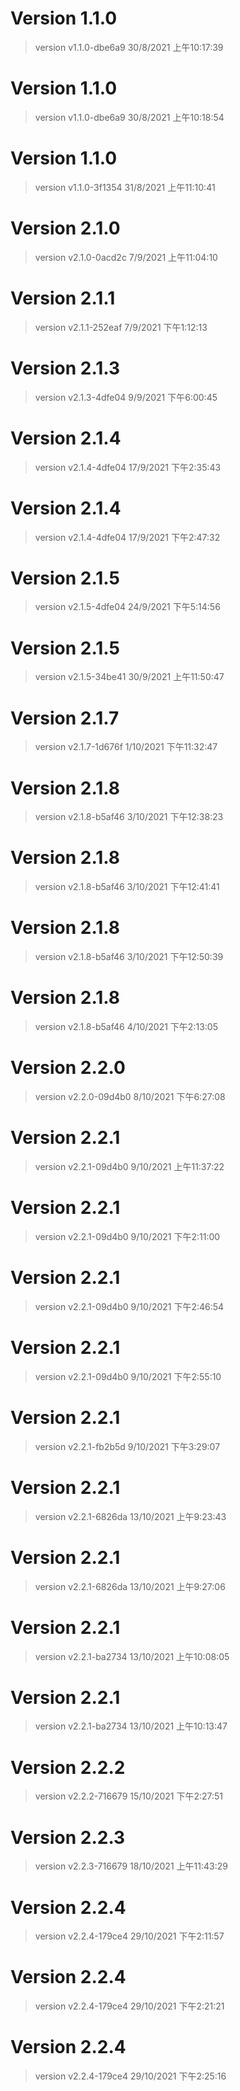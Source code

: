 
# Version 1.1.0 
 > version v1.1.0-dbe6a9 30/8/2021 上午10:17:39
# Version 1.1.0 
 > version v1.1.0-dbe6a9 30/8/2021 上午10:18:54
# Version 1.1.0 
 > version v1.1.0-3f1354 31/8/2021 上午11:10:41
# Version 2.1.0 
 > version v2.1.0-0acd2c 7/9/2021 上午11:04:10
# Version 2.1.1 
 > version v2.1.1-252eaf 7/9/2021 下午1:12:13
# Version 2.1.3 
 > version v2.1.3-4dfe04 9/9/2021 下午6:00:45
# Version 2.1.4 
 > version v2.1.4-4dfe04 17/9/2021 下午2:35:43
# Version 2.1.4 
 > version v2.1.4-4dfe04 17/9/2021 下午2:47:32
# Version 2.1.5 
 > version v2.1.5-4dfe04 24/9/2021 下午5:14:56
# Version 2.1.5 
 > version v2.1.5-34be41 30/9/2021 上午11:50:47
# Version 2.1.7 
 > version v2.1.7-1d676f 1/10/2021 下午11:32:47
# Version 2.1.8 
 > version v2.1.8-b5af46 3/10/2021 下午12:38:23
# Version 2.1.8 
 > version v2.1.8-b5af46 3/10/2021 下午12:41:41
# Version 2.1.8 
 > version v2.1.8-b5af46 3/10/2021 下午12:50:39
# Version 2.1.8 
 > version v2.1.8-b5af46 4/10/2021 下午2:13:05
# Version 2.2.0 
 > version v2.2.0-09d4b0 8/10/2021 下午6:27:08
# Version 2.2.1 
 > version v2.2.1-09d4b0 9/10/2021 上午11:37:22
# Version 2.2.1 
 > version v2.2.1-09d4b0 9/10/2021 下午2:11:00
# Version 2.2.1 
 > version v2.2.1-09d4b0 9/10/2021 下午2:46:54
# Version 2.2.1 
 > version v2.2.1-09d4b0 9/10/2021 下午2:55:10
# Version 2.2.1 
 > version v2.2.1-fb2b5d 9/10/2021 下午3:29:07
# Version 2.2.1 
 > version v2.2.1-6826da 13/10/2021 上午9:23:43
# Version 2.2.1 
 > version v2.2.1-6826da 13/10/2021 上午9:27:06
# Version 2.2.1 
 > version v2.2.1-ba2734 13/10/2021 上午10:08:05
# Version 2.2.1 
 > version v2.2.1-ba2734 13/10/2021 上午10:13:47
# Version 2.2.2 
 > version v2.2.2-716679 15/10/2021 下午2:27:51
# Version 2.2.3 
 > version v2.2.3-716679 18/10/2021 上午11:43:29
# Version 2.2.4 
 > version v2.2.4-179ce4 29/10/2021 下午2:11:57
# Version 2.2.4 
 > version v2.2.4-179ce4 29/10/2021 下午2:21:21
# Version 2.2.4 
 > version v2.2.4-179ce4 29/10/2021 下午2:25:16